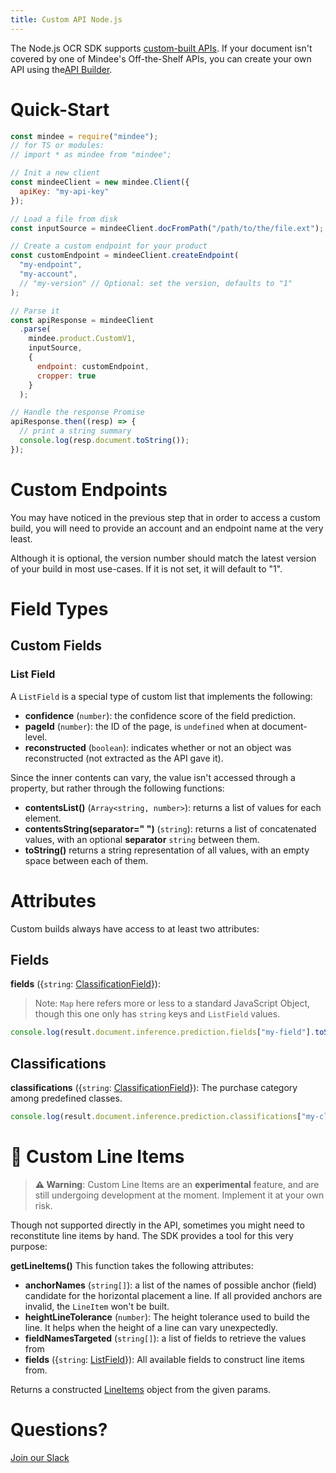 ```yaml
---
title: Custom API Node.js
---
```

The Node.js OCR SDK supports [custom-built APIs](https://developers.mindee.com/docs/build-your-first-document-parsing-api). If your document isn't covered by one of Mindee's Off-the-Shelf APIs, you can create your own API using the[API Builder](https://platform.mindee.com/api-builder).

# Quick-Start

```js
const mindee = require("mindee");
// for TS or modules:
// import * as mindee from "mindee";

// Init a new client
const mindeeClient = new mindee.Client({
  apiKey: "my-api-key"
});

// Load a file from disk
const inputSource = mindeeClient.docFromPath("/path/to/the/file.ext");

// Create a custom endpoint for your product
const customEndpoint = mindeeClient.createEndpoint(
  "my-endpoint",
  "my-account",
  // "my-version" // Optional: set the version, defaults to "1"
);

// Parse it
const apiResponse = mindeeClient
  .parse(
    mindee.product.CustomV1,
    inputSource,
    {
      endpoint: customEndpoint,
      cropper: true
    }
  );

// Handle the response Promise
apiResponse.then((resp) => {
  // print a string summary
  console.log(resp.document.toString());
});
```

# Custom Endpoints

You may have noticed in the previous step that in order to access a custom build, you will need to provide an account and an endpoint name at the very least. 


Although it is optional, the version number should match the latest version of your build in most use-cases. If it is not set, it will default to "1".


# Field Types

## Custom Fields

### List Field

A `ListField` is a special type of custom list that implements the following:

* **confidence** (`number`): the confidence score of the field prediction.
* **pageId** (`number`): the ID of the page, is `undefined` when at document-level.
* **reconstructed** (`boolean`): indicates whether or not an object was reconstructed (not extracted as the API gave it).

Since the inner contents can vary, the value isn't accessed through a property, but rather through the following functions:
* **contentsList()** (`Array<string, number>`): returns a list of values for each element.
* **contentsString(separator=" ")** (`string`): returns a list of concatenated values, with an optional **separator** `string` between them.
* **toString()** returns a string representation of all values, with an empty space between each of them.

# Attributes

Custom builds always have access to at least two attributes:

## Fields

**fields** ({`string`: [ClassificationField](#classification-field)}): 

> Note: `Map` here refers more or less to a standard JavaScript Object, though this one only has `string` keys and `ListField` values.


```js
console.log(result.document.inference.prediction.fields["my-field"].toString());
```

## Classifications

**classifications** ({`string`: [ClassificationField](#classification-field)}): The purchase category among predefined classes.

```js
console.log(result.document.inference.prediction.classifications["my-classification"].toString());
```

# 🧪 Custom Line Items

> **⚠️ Warning**: Custom Line Items are an **experimental** feature, and are still undergoing development at the moment. Implement it at your own risk.


Though not supported directly in the API, sometimes you might need to reconstitute line items by hand. The SDK provides a tool for this very purpose:

**getLineItems()** 
This function takes the following attributes:
* **anchorNames** (`string[]`): a list of the names of possible anchor (field) candidate for the horizontal placement a line. If all provided anchors are invalid, the `LineItem` won't be built.
* **heightLineTolerance** (`number`): The height tolerance used to build the line. It helps when the height of a line can vary unexpectedly.
* **fieldNamesTargeted** (`string[]`): a list of fields to retrieve the values from
* **fields** ({`string`: [ListField](#list-field)}): All available fields to construct line items from.

Returns a constructed [LineItems](#custom-line-items) object from the given params.

# Questions?

[Join our Slack](https://join.slack.com/t/mindee-community/shared_invite/zt-1jv6nawjq-FDgFcF2T5CmMmRpl9LLptw)
